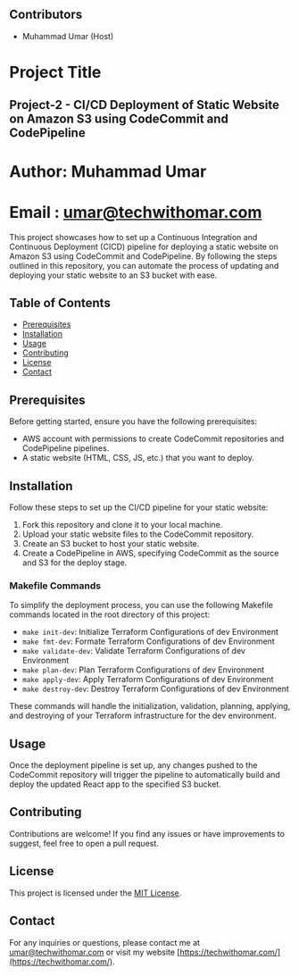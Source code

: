 ## Contributors
- Muhammad Umar (Host)
# Project Title
## Project-2 - CI/CD Deployment of Static Website on Amazon S3 using CodeCommit and CodePipeline
#  Author: Muhammad Umar                                        
#  Email : umar@techwithomar.com                          


This project showcases how to set up a Continuous Integration and Continuous Deployment (CICD) pipeline for deploying a static website on Amazon S3 using CodeCommit and CodePipeline. By following the steps outlined in this repository, you can automate the process of updating and deploying your static website to an S3 bucket with ease.

## Table of Contents

- [Prerequisites](#prerequisites)
- [Installation](#installation)
- [Usage](#usage)
- [Contributing](#contributing)
- [License](#license)
- [Contact](#contact)

## Prerequisites

Before getting started, ensure you have the following prerequisites:

- AWS account with permissions to create CodeCommit repositories and CodePipeline pipelines.
- A static website (HTML, CSS, JS, etc.) that you want to deploy.

## Installation

Follow these steps to set up the CI/CD pipeline for your static website:

1. Fork this repository and clone it to your local machine.
2. Upload your static website files to the CodeCommit repository.
3. Create an S3 bucket to host your static website.
4. Create a CodePipeline in AWS, specifying CodeCommit as the source and S3 for the deploy stage.


### Makefile Commands

To simplify the deployment process, you can use the following Makefile commands located in the root directory of this project:

- `make init-dev`: Initialize Terraform Configurations of dev Environment
- `make fmt-dev`: Formate Terraform Configurations of dev Environment
- `make validate-dev`: Validate Terraform Configurations of dev Environment
- `make plan-dev`: Plan Terraform Configurations of dev Environment
- `make apply-dev`: Apply Terraform Configurations of dev Environment
- `make destroy-dev`: Destroy Terraform Configurations of dev Environment

These commands will handle the initialization, validation, planning, applying, and destroying of your Terraform infrastructure for the dev environment.


## Usage

Once the deployment pipeline is set up, any changes pushed to the CodeCommit repository will trigger the pipeline to automatically build and deploy the updated React app to the specified S3 bucket.

## Contributing

Contributions are welcome! If you find any issues or have improvements to suggest, feel free to open a pull request.

## License

This project is licensed under the [MIT License](LICENSE).

## Contact

For any inquiries or questions, please contact me at [umar@techwithomar.com](mailto:umar@techwithomar.com) or visit my website [https://techwithomar.com/](https://techwithomar.com/).
